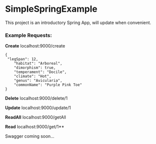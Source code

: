 # SimpleSpringExample
This project is an introductory Spring App, will update when convenient.

###  Example Requests: 

**Create**
localhost:9000/create 

    {
     "legSpan": 12,
        "habitat": "Arboreal",
        "dimorphism": true,
        "temperament": "Docile",
        "climate": "Hot",
        "genus": "Avicularia",
        "commonName": "Purple Pink Toe"
    }
    
 **Delete** 
localhost:9000/delete/1 

 **Update** 
localhost:9000/update/1 

 **ReadAll** 
localhost:9000/getAll

 **Read** 
localhost:9000/get/1**


Swagger coming soon...
